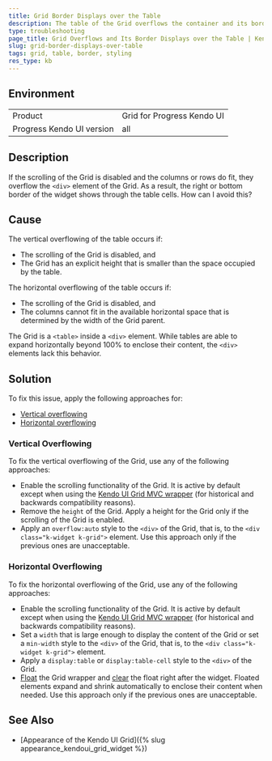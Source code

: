 ```yaml
---
title: Grid Border Displays over the Table
description: The table of the Grid overflows the container and its border displays over the table.
type: troubleshooting
page_title: Grid Overflows and Its Border Displays over the Table | Kendo UI Grid
slug: grid-border-displays-over-table
tags: grid, table, border, styling
res_type: kb
---
```


## Environment

<table>
 <tr>
  <td>Product</td>
  <td>Grid for Progress Kendo UI</td>
 </tr>
 <tr>
  <td>Progress Kendo UI version</td>
  <td>all</td>
 </tr>
</table>

## Description

If the scrolling of the Grid is disabled and the columns or rows do fit, they overflow the `<div>` element of the Grid. As a result, the right or bottom border of the widget shows through the table cells. How can I avoid this?

## Cause

The vertical overflowing of the table occurs if:
* The scrolling of the Grid is disabled, and
* The Grid has an explicit height that is smaller than the space occupied by the table.

The horizontal overflowing of the table occurs if:
* The scrolling of the Grid is disabled, and
* The columns cannot fit in the available horizontal space that is determined by the width of the Grid parent.

The Grid is a `<table>` inside a `<div>` element. While tables are able to expand horizontally beyond 100% to enclose their content, the `<div>` elements lack this behavior.

## Solution

To fix this issue, apply the following approaches for:

* [Vertical overflowing](#vertical-overflowing)
* [Horizontal overflowing](#horizontal-overflowing)

### Vertical Overflowing

To fix the vertical overflowing of the Grid, use any of the following approaches:

* Enable the scrolling functionality of the Grid. It is active by default except when using the [Kendo UI Grid MVC wrapper](http://docs.telerik.com/aspnet-mvc/helpers/grid/overview) (for historical and backwards compatibility reasons).
* Remove the `height` of the Grid. Apply a height for the Grid only if the scrolling of the Grid is enabled.
* Apply an `overflow:auto` style to the `<div>` of the Grid, that is, to the `<div class="k-widget k-grid">` element. Use this approach only if the previous ones are unacceptable.

### Horizontal Overflowing

To fix the horizontal overflowing of the Grid, use any of the following approaches:

* Enable the scrolling functionality of the Grid. It is active by default except when using the [Kendo UI Grid MVC wrapper](http://docs.telerik.com/aspnet-mvc/helpers/grid/overview) (for historical and backwards compatibility reasons).
* Set a `width` that is large enough to display the content of the Grid or set a `min-width` style to the `<div>` of the Grid, that is, to the `<div class="k-widget k-grid">` element.
* Apply a `display:table` or `display:table-cell` style to the `<div>` of the Grid.
* [Float](https://developer.mozilla.org/en-US/docs/Web/CSS/float) the Grid wrapper and [clear](https://developer.mozilla.org/en-US/docs/Web/CSS/clear) the float right after the widget. Floated elements expand and shrink automatically to enclose their content when needed. Use this approach only if the previous ones are unacceptable.

## See Also

* [Appearance of the Kendo UI Grid]({% slug appearance_kendoui_grid_widget %})

